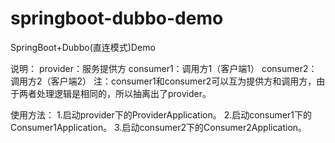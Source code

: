 # springboot-dubbo-demo
SpringBoot+Dubbo(直连模式)Demo

说明：
provider：服务提供方
consumer1：调用方1（客户端1）
consumer2：调用方2（客户端2）
注：consumer1和consumer2可以互为提供方和调用方，由于两者处理逻辑是相同的，所以抽离出了provider。

使用方法：
1.启动provider下的ProviderApplication。
2.启动consumer1下的Consumer1Application。
3.启动consumer2下的Consumer2Application。
